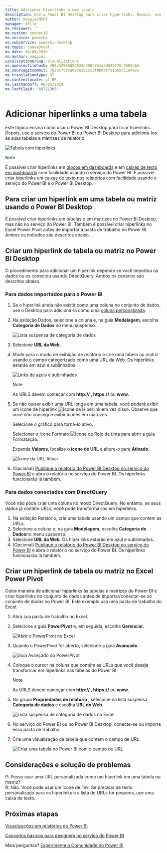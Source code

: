 ```yaml
---
title: Adicionar hiperlinks a uma tabela
description: Use o Power BI Desktop para criar hyperlinks. Depois, use o serviço do Power BI ou o Power BI Desktop para adicioná-los às suas tabelas e matrizes de relatório.
author: maggiesMSFT
manager: kfile
ms.reviewer: ''
ms.custom: seodec18
ms.service: powerbi
ms.subservice: powerbi-desktop
ms.topic: conceptual
ms.date: 04/09/2019
ms.author: maggies
LocalizationGroup: Visualizations
ms.openlocfilehash: 386c52908d54833e350a7b1a6d846f78c7b88c6d
ms.sourcegitcommit: 762857c8ca09ce222cc3f8b006fa1b65d11e4ace
ms.translationtype: HT
ms.contentlocale: pt-BR
ms.lasthandoff: 06/05/2019
ms.locfileid: "66721365"
---
```

# <a name="add-hyperlinks-to-a-table"></a>Adicionar hiperlinks a uma tabela
Este tópico ensina como usar o Power BI Desktop para criar hiperlinks. Depois, use o serviço do Power BI ou Power BI Desktop para adicioná-los às suas tabelas e matrizes de relatório. 

![Tabela com hiperlinks](media/power-bi-hyperlinks-in-tables/hyperlinkedtable.png)

> [!NOTE]
> É possível criar hiperlinks em [blocos em dashboards](service-dashboard-edit-tile.md) e em [caixas de texto em dashboards](service-dashboard-add-widget.md) com facilidade usando o serviço do Power BI. É possível criar hiperlinks em [caixas de texto nos relatórios](service-add-hyperlink-to-text-box.md) com facilidade usando o serviço do Power BI e o Power BI Desktop.
> 

## <a name="to-create-a-hyperlink-in-a-table-or-matrix-using-power-bi-desktop"></a>Para criar um hiperlink em uma tabela ou matriz usando o Power BI Desktop
É possível criar hiperlinks em tabelas e em matrizes no Power BI Desktop, mas não no serviço do Power BI. Também é possível criar hiperlinks no Excel Power Pivot antes de importar a pasta de trabalho no Power BI. Ambos os métodos são descritos abaixo.

## <a name="create-a-table-or-matrix-hyperlink-in-power-bi-desktop"></a>Criar um hiperlink de tabela ou matriz no Power BI Desktop
O procedimento para adicionar um hiperlink depende se você importou os dados ou os conectou usando DirectQuery. Ambos os cenários são descritos abaixo.

### <a name="for-data-imported-into-power-bi"></a>Para dados importados para o Power BI
1. Se o hiperlink ainda não existir como uma coluna no conjunto de dados, use o Desktop para adicioná-la como uma [coluna personalizada](desktop-common-query-tasks.md).
2. Na exibição Dados, selecione a coluna e, na guia **Modelagem**, escolha **Categoria de Dados** no menu suspenso.
   
    ![Lista suspensa de categoria de dados](media/power-bi-hyperlinks-in-tables/pbi_data_category.png)
3. Selecione **URL da Web**.
4. Mude para o modo de exibição de relatório e crie uma tabela ou matriz usando o campo categorizado como uma URL da Web. Os hiperlinks estarão em azul e sublinhados.

    ![Links de azuis e sublinhados](media/power-bi-hyperlinks-in-tables/power-bi-table-with-hyperlinks2.png)

    > [!NOTE]
    > As URLS devem começar com **http:// , https://** ou **www**.
    >
   
1. Se não quiser exibir uma URL longa em uma tabela, você poderá exibir um ícone de hiperlink  ![Ícone de Hiperlink](media/power-bi-hyperlinks-in-tables/power-bi-hyperlink-icon.png) em vez disso. Observe que você não consegue exibir ícones em matrizes.
   
    Selecione o gráfico para torná-lo ativo.

    Selecionar o ícone Formato ![Ícone de Rolo de tinta](media/power-bi-hyperlinks-in-tables/power-bi-paintroller.png) para abrir a guia Formatação.

    Expanda **Valores**, localize o **ícone de URL** e altere-o para **Ativado**.

    ![Ícone da URL Ativar](media/power-bi-hyperlinks-in-tables/power-bi-url-icon-on.png)

1. (Opcional) [Publique o relatório do Power BI Desktop no serviço do Power BI](guided-learning/publishingandsharing.yml?tutorial-step=2) e abra o relatório no serviço do Power BI. Os hiperlinks funcionarão lá também.

### <a name="for-data-connected-with-directquery"></a>Para dados conectados com DirectQuery
Você não pode criar uma coluna no modo DirectQuery.  No entanto, se seus dados já contêm URLs, você pode transformá-los em hiperlinks.

1. Na exibição Relatório, crie uma tabela usando um campo que contém as URLs.
2. Selecione a coluna e, na guia **Modelagem**, escolha **Categoria de Dados**no menu suspenso.
3. Selecione **URL da Web**. Os hiperlinks estarão em azul e sublinhados.
4. (Opcional) [Publique o relatório do Power BI Desktop no serviço do Power BI](guided-learning/publishingandsharing.yml?tutorial-step=2) e abra o relatório no serviço do Power BI. Os hiperlinks funcionarão lá também.

## <a name="create-a-table-or-matrix-hyperlink-in-excel-power-pivot"></a>Criar um hiperlink de tabela ou matriz no Excel Power Pivot
Outra maneira de adicionar hiperlinks às tabelas e matrizes do Power BI é criar hiperlinks no conjunto de dados antes de importar/conectar-se ao conjunto de dados no Power BI. Este exemplo usa uma pasta de trabalho do Excel.

1. Abra sua pasta de trabalho no Excel.
2. Selecione a guia **PowerPivot** e, em seguida, escolha **Gerenciar**.
   
   ![Abrir o PowerPivot no Excel](media/power-bi-hyperlinks-in-tables/createhyperlinkinpowerpivot2.png)
1. Quando o PowerPivot for aberto, selecione a guia **Avançado**.
   
   ![Guia Avançado do PowerPivot](media/power-bi-hyperlinks-in-tables/createhyperlinkinpowerpivot3.png)
4. Coloque o cursor na coluna que contém as URLs que você deseja transformar em hiperlinks nas tabelas do Power BI.
   
   > [!NOTE]
   > As URLS devem começar com **http:// , https://** ou **www**.
   > 
5. No grupo **Propriedades de relatório** , selecione na lista suspensa **Categoria de dados** e escolha **URL do Web**. 
   
   ![Lista suspensa de categoria de dados no Excel](media/power-bi-hyperlinks-in-tables/createhyperlinksnew.png)

6. No serviço do Power BI ou no Power BI Desktop, conecte-se ou importe essa pasta de trabalho.
7. Crie uma visualização de tabela que contém o campo de URL.
   
   ![Criar uma tabela no Power BI com o campo de URL](media/power-bi-hyperlinks-in-tables/hyperlinksintables.gif)

## <a name="considerations-and-troubleshooting"></a>Considerações e solução de problemas
P: Posso usar uma URL personalizada como um hiperlink em uma tabela ou matriz?    
R: Não. Você pode usar um ícone de link. Se precisar de texto personalizado para os hiperlinks e a lista de URLs for pequena, use uma caixa de texto.


## <a name="next-steps"></a>Próximas etapas
[Visualizações em relatórios do Power BI](visuals/power-bi-report-visualizations.md)

[Conceitos básicos para designers no serviço do Power BI](service-basic-concepts.md)

Mais perguntas? [Experimente a Comunidade do Power BI](http://community.powerbi.com/)

